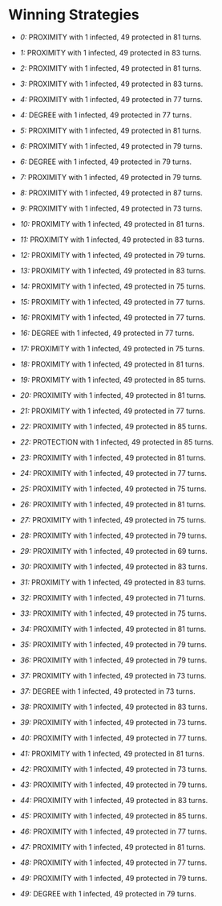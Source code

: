# Winning Strategies

* _0:_ PROXIMITY with 1 infected, 49 protected in 81 turns.


* _1:_ PROXIMITY with 1 infected, 49 protected in 83 turns.


* _2:_ PROXIMITY with 1 infected, 49 protected in 81 turns.


* _3:_ PROXIMITY with 1 infected, 49 protected in 83 turns.


* _4:_ PROXIMITY with 1 infected, 49 protected in 77 turns.


* _4:_ DEGREE with 1 infected, 49 protected in 77 turns.


* _5:_ PROXIMITY with 1 infected, 49 protected in 81 turns.


* _6:_ PROXIMITY with 1 infected, 49 protected in 79 turns.


* _6:_ DEGREE with 1 infected, 49 protected in 79 turns.


* _7:_ PROXIMITY with 1 infected, 49 protected in 79 turns.


* _8:_ PROXIMITY with 1 infected, 49 protected in 87 turns.


* _9:_ PROXIMITY with 1 infected, 49 protected in 73 turns.


* _10:_ PROXIMITY with 1 infected, 49 protected in 81 turns.


* _11:_ PROXIMITY with 1 infected, 49 protected in 83 turns.


* _12:_ PROXIMITY with 1 infected, 49 protected in 79 turns.


* _13:_ PROXIMITY with 1 infected, 49 protected in 83 turns.


* _14:_ PROXIMITY with 1 infected, 49 protected in 75 turns.


* _15:_ PROXIMITY with 1 infected, 49 protected in 77 turns.


* _16:_ PROXIMITY with 1 infected, 49 protected in 77 turns.


* _16:_ DEGREE with 1 infected, 49 protected in 77 turns.


* _17:_ PROXIMITY with 1 infected, 49 protected in 75 turns.


* _18:_ PROXIMITY with 1 infected, 49 protected in 81 turns.


* _19:_ PROXIMITY with 1 infected, 49 protected in 85 turns.


* _20:_ PROXIMITY with 1 infected, 49 protected in 81 turns.


* _21:_ PROXIMITY with 1 infected, 49 protected in 77 turns.


* _22:_ PROXIMITY with 1 infected, 49 protected in 85 turns.


* _22:_ PROTECTION with 1 infected, 49 protected in 85 turns.


* _23:_ PROXIMITY with 1 infected, 49 protected in 81 turns.


* _24:_ PROXIMITY with 1 infected, 49 protected in 77 turns.


* _25:_ PROXIMITY with 1 infected, 49 protected in 75 turns.


* _26:_ PROXIMITY with 1 infected, 49 protected in 81 turns.


* _27:_ PROXIMITY with 1 infected, 49 protected in 75 turns.


* _28:_ PROXIMITY with 1 infected, 49 protected in 79 turns.


* _29:_ PROXIMITY with 1 infected, 49 protected in 69 turns.


* _30:_ PROXIMITY with 1 infected, 49 protected in 83 turns.


* _31:_ PROXIMITY with 1 infected, 49 protected in 83 turns.


* _32:_ PROXIMITY with 1 infected, 49 protected in 71 turns.


* _33:_ PROXIMITY with 1 infected, 49 protected in 75 turns.


* _34:_ PROXIMITY with 1 infected, 49 protected in 81 turns.


* _35:_ PROXIMITY with 1 infected, 49 protected in 79 turns.


* _36:_ PROXIMITY with 1 infected, 49 protected in 79 turns.


* _37:_ PROXIMITY with 1 infected, 49 protected in 73 turns.


* _37:_ DEGREE with 1 infected, 49 protected in 73 turns.


* _38:_ PROXIMITY with 1 infected, 49 protected in 83 turns.


* _39:_ PROXIMITY with 1 infected, 49 protected in 73 turns.


* _40:_ PROXIMITY with 1 infected, 49 protected in 77 turns.


* _41:_ PROXIMITY with 1 infected, 49 protected in 81 turns.


* _42:_ PROXIMITY with 1 infected, 49 protected in 73 turns.


* _43:_ PROXIMITY with 1 infected, 49 protected in 79 turns.


* _44:_ PROXIMITY with 1 infected, 49 protected in 83 turns.


* _45:_ PROXIMITY with 1 infected, 49 protected in 85 turns.


* _46:_ PROXIMITY with 1 infected, 49 protected in 77 turns.


* _47:_ PROXIMITY with 1 infected, 49 protected in 81 turns.


* _48:_ PROXIMITY with 1 infected, 49 protected in 77 turns.


* _49:_ PROXIMITY with 1 infected, 49 protected in 79 turns.


* _49:_ DEGREE with 1 infected, 49 protected in 79 turns.


